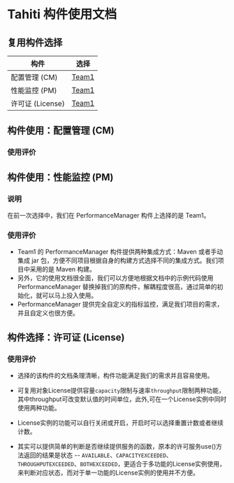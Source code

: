 # Tahiti 构件使用文档


## 复用构件选择

| 构件 | 选择 | 
| --- | --- | 
| 配置管理 (CM) | [Team1](https://github.com/Wheellllll/ConfigManager) | 
| 性能监控 (PM) | [Team1](https://github.com/Wheellllll/PerformanceManager) | 
| 许可证 (License) | [Team1](https://github.com/Wheellllll/LicenseManager)|
  
  
## 构件使用：配置管理 (CM)
### 使用评价

## 构件使用：性能监控 (PM)
### 说明
在前一次选择中，我们在 PerformanceManager 构件上选择的是 Team1。

### 使用评价
 - Team1 的 PerformanceManager 构件提供两种集成方式：Maven 或者手动集成 jar 包，方便不同项目根据自身的构建方式选择不同的集成方式。我们项目中采用的是 Maven 构建。
 - 另外，它的使用文档很全面，我们可以方便地根据文档中的示例代码使用 PerformanceManager 替换掉我们的原构件，解耦程度很高，通过简单的初始化，就可以马上投入使用。
 -  PerformanceManager 提供完全自定义的指标监控，满足我们项目的需求，并且自定义也很方便。
 
## 构件选择：许可证 (License)

### 使用评价

- 选择的该构件的文档条理清晰，构件功能满足我们的需求并且容易使用。

- 可复用对象License提供容量`capacity`限制与速率`throughput`限制两种功能，其中throughput可改变默认值的时间单位，此外,可在一个License实例中同时使用两种功能。

- License实例的功能可以自行关闭或开启，开启时可以选择重置计数或者继续计数。

- 其实可以提供简单的判断是否继续提供服务的函数，原本的许可服务use()方法返回的结果是状态 -- `AVAILABLE`、`CAPACITYEXCEEDED`、`THROUGHPUTEXCEEDED`、`BOTHEXCEEDED`，更适合于多功能的License实例使用，来判断对应状态，而对于单一功能的License实例的使用并不方便。


